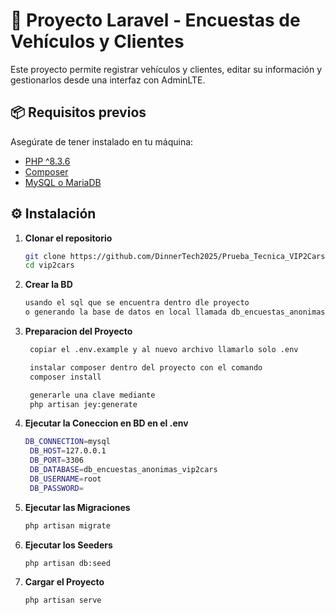 # 🚀 Proyecto Laravel - Encuestas de Vehículos y Clientes

Este proyecto permite registrar vehículos y clientes, editar su información y gestionarlos desde una interfaz con AdminLTE.

## 📦 Requisitos previos

Asegúrate de tener instalado en tu máquina:

- [PHP ^8.3.6](https://www.php.net/)
- [Composer](https://getcomposer.org/)
- [MySQL o MariaDB](https://www.mysql.com/)
## ⚙️ Instalación

1. **Clonar el repositorio**
   ```bash
   git clone https://github.com/DinnerTech2025/Prueba_Tecnica_VIP2Carss.git
   cd vip2cars
2. **Crear la BD**
   ```bash
   usando el sql que se encuentra dentro dle proyecto
   o generando la base de datos en local llamada db_encuestas_anonimas_vip2cars

3. **Preparacion del Proyecto**
   ```bash
    copiar el .env.example y al nuevo archivo llamarlo solo .env

    instalar composer dentro del proyecto con el comando 
    composer install

    generarle una clave mediante
    php artisan jey:generate    

4. **Ejecutar la Coneccion en BD en el .env**
   ```bash
   DB_CONNECTION=mysql
    DB_HOST=127.0.0.1
    DB_PORT=3306
    DB_DATABASE=db_encuestas_anonimas_vip2cars
    DB_USERNAME=root
    DB_PASSWORD=
5. **Ejecutar las Migraciones**
   ```bash
   php artisan migrate

6. **Ejecutar los Seeders**
   ```bash
   php artisan db:seed
7. **Cargar el Proyecto**
   ```bash
   php artisan serve   


